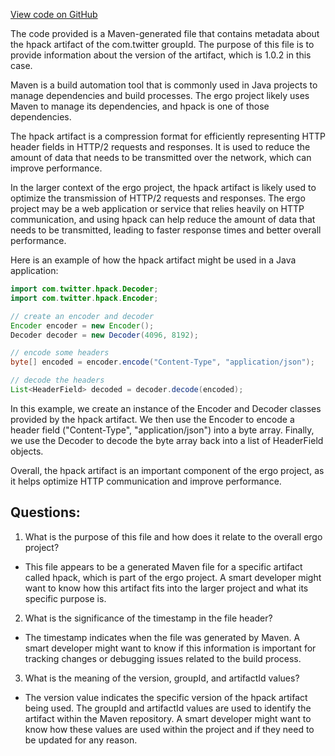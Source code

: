 [View code on GitHub](https://github.com/ergoplatform/ergo/target/streams/_global/assemblyOption/_global/streams/assembly/a9f329fba31725097cd7638711d75e4aa3d88474_67ae8c061a3446e64015712a3aa39d0218340046_da39a3ee5e6b4b0d3255bfef95601890afd80709/META-INF/maven/com.twitter/hpack/pom.properties)

The code provided is a Maven-generated file that contains metadata about the hpack artifact of the com.twitter groupId. The purpose of this file is to provide information about the version of the artifact, which is 1.0.2 in this case. 

Maven is a build automation tool that is commonly used in Java projects to manage dependencies and build processes. The ergo project likely uses Maven to manage its dependencies, and hpack is one of those dependencies. 

The hpack artifact is a compression format for efficiently representing HTTP header fields in HTTP/2 requests and responses. It is used to reduce the amount of data that needs to be transmitted over the network, which can improve performance. 

In the larger context of the ergo project, the hpack artifact is likely used to optimize the transmission of HTTP/2 requests and responses. The ergo project may be a web application or service that relies heavily on HTTP communication, and using hpack can help reduce the amount of data that needs to be transmitted, leading to faster response times and better overall performance. 

Here is an example of how the hpack artifact might be used in a Java application:

```java
import com.twitter.hpack.Decoder;
import com.twitter.hpack.Encoder;

// create an encoder and decoder
Encoder encoder = new Encoder();
Decoder decoder = new Decoder(4096, 8192);

// encode some headers
byte[] encoded = encoder.encode("Content-Type", "application/json");

// decode the headers
List<HeaderField> decoded = decoder.decode(encoded);
```

In this example, we create an instance of the Encoder and Decoder classes provided by the hpack artifact. We then use the Encoder to encode a header field ("Content-Type", "application/json") into a byte array. Finally, we use the Decoder to decode the byte array back into a list of HeaderField objects. 

Overall, the hpack artifact is an important component of the ergo project, as it helps optimize HTTP communication and improve performance.
## Questions: 
 1. What is the purpose of this file and how does it relate to the overall ergo project? 
- This file appears to be a generated Maven file for a specific artifact called hpack, which is part of the ergo project. A smart developer might want to know how this artifact fits into the larger project and what its specific purpose is.

2. What is the significance of the timestamp in the file header? 
- The timestamp indicates when the file was generated by Maven. A smart developer might want to know if this information is important for tracking changes or debugging issues related to the build process.

3. What is the meaning of the version, groupId, and artifactId values? 
- The version value indicates the specific version of the hpack artifact being used. The groupId and artifactId values are used to identify the artifact within the Maven repository. A smart developer might want to know how these values are used within the project and if they need to be updated for any reason.